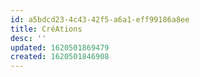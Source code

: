 ```yaml
---
id: a5bdcd23-4c43-42f5-a6a1-eff99186a8ee
title: CréAtions
desc: ''
updated: 1620501869479
created: 1620501846908
---
```



